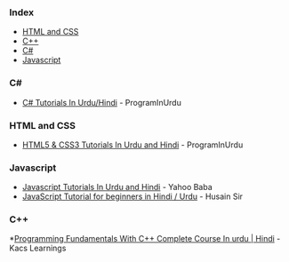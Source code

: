 ### Index

* [HTML and CSS](#html-and-css)
* [C++](#cplusplus)
* [C#](#csharp)
* [Javascript](#javascript)


### <a id="csharp"></a>C#&lrm;

* [C# Tutorials In Urdu/Hindi](https://youtube.com/playlist?list=PLUyYwyJA_WfQd5zeCU890TDFQAqboekyc) - ProgramInUrdu


### <a id="html-and-css"></a>HTML and CSS

* [HTML5 & CSS3 Tutorials In Urdu and Hindi](https://youtube.com/playlist?list=PLUyYwyJA_WfTr3YWWJ41_V7TrRZoq6cBT) - ProgramInUrdu


### <a id="javascript"></a>Javascript

* [Javascript Tutorials In Urdu and Hindi](https://www.youtube.com/watch?v=Lgxgm-T9cgA&list=PL0b6OzIxLPbx-BZTaWu_AF7hsKo_Fvsnf) - Yahoo Baba
* [JavaScript Tutorial for beginners in Hindi / Urdu](https://www.youtube.com/playlist?list=PLw9zMOoodWb5YB2TqrboVoSBkCKaOsvE_) - Husain Sir


### <a id="cplusplus"></a>C++

*[Programming Fundamentals With C++ Complete Course In urdu | Hindi](https://www.youtube.com/playlist?list=PL4QkPoTgwFULciDFVJEHEwOKMtf9Q_Aqh) - Kacs Learnings
